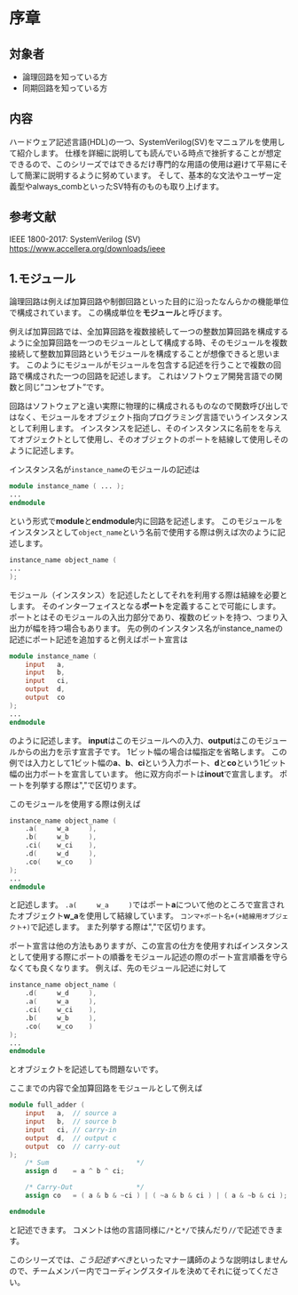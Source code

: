 # 序章

## 対象者
- 論理回路を知っている方
- 同期回路を知っている方
  
## 内容
ハードウェア記述言語(HDL)の一つ、SystemVerilog(SV)をマニュアルを使用して紹介します。
仕様を詳細に説明しても読んでいる時点で挫折することが想定できるので、このシリーズではできるだけ専門的な用語の使用は避けて平易にそして簡潔に説明するように努めています。
そして、基本的な文法やユーザー定義型やalways_combといったSV特有のものも取り上げます。

## 参考文献
IEEE 1800-2017: SystemVerilog (SV) 
https://www.accellera.org/downloads/ieee


## 1.モジュール

論理回路は例えば加算回路や制御回路といった目的に沿ったなんらかの機能単位で構成されています。
この構成単位を**モジュール**と呼びます。

例えば加算回路では、全加算回路を複数接続して一つの整数加算回路を構成するように全加算回路を一つのモジュールとして構成する時、そのモジュールを複数接続して整数加算回路というモジュールを構成することが想像できると思います。
このようにモジュールがモジュールを包含する記述を行うことで複数の回路で構成された一つの回路を記述します。
これはソフトウェア開発言語での関数と同じ”コンセプト”です。

回路はソフトウェアと違い実際に物理的に構成されるものなので関数呼び出しではなく、モジュールをオブジェクト指向プログラミング言語でいうインスタンスとして利用します。
インスタンスを記述し、そのインスタンスに名前をを与えてオブジェクトとして使用し、そのオブジェクトのポートを結線して使用しそのように記述します。

インスタンス名が```instance_name```のモジュールの記述は

```verilog
module instance_name ( ... );
...
endmodule
```

という形式で**module**と**endmodule**内に回路を記述します。
このモジュールをインスタンスとして```object_name```という名前で使用する際は例えば次のように記述します。

```verilog
instance_name object_name (
...
);

```

モジュール（インスタンス）を記述したとしてそれを利用する際は結線を必要とします。
そのインターフェイスとなる**ポート**を定義することで可能にします。
ポートとはそのモジュールの入出力部分であり、複数のビットを持つ、つまり入出力が幅を持つ場合もあります。
先の例のインスタンス名がinstance_nameの記述にポート記述を追加すると例えばポート宣言は

```verilog
module instance_name (
    input   a,
    input   b,
    input   ci,
    output  d,
    output  co
);
...
endmodule
```

のように記述します。
**input**はこのモジュールへの入力、**output**はこのモジュールからの出力を示す宣言子です。
1ビット幅の場合は幅指定を省略します。
この例では入力として1ビット幅の**a**、**b**、**ci**という入力ポート、**d**と**co**という1ビット幅の出力ポートを宣言しています。
他に双方向ポートは**inout**で宣言します。
ポートを列挙する際は","で区切ります。

このモジュールを使用する際は例えば


```verilog
instance_name object_name (
    .a(     w_a     ),
    .b(     w_b     ),
    .ci(    w_ci    ),
    .d(     w_d     ),
    .co(    w_co    )
);
...
endmodule
```

と記述します。
``.a(     w_a     )``ではポート**a**について他のところで宣言されたオブジェクト**w_a**を使用して結線しています。
``コンマ+ポート名+(+結線用オブジェクト+)``で記述します。
また列挙する際は","で区切ります。

ポート宣言は他の方法もありますが、この宣言の仕方を使用すればインスタンスとして使用する際にポートの順番をモジュール記述の際のポート宣言順番を守らなくても良くなります。
例えば、先のモジュール記述に対して

```verilog
instance_name object_name (
    .d(     w_d     ),
    .a(     w_a     ),
    .ci(    w_ci    ),
    .b(     w_b     ),
    .co(    w_co    )
);
...
endmodule
```

とオブジェクトを記述しても問題ないです。

ここまでの内容で全加算回路をモジュールとして例えば

```verilog
module full_adder (
    input   a,  // source a
    input   b,  // source b
    input   ci, // carry-in
    output  d,  // output c
    output  co  // carry-out
);
    /* Sum                      */
    assign d    = a ^ b ^ ci;

    /* Carry-Out                */
    assign co   = ( a & b & ~ci ) | ( ~a & b & ci ) | ( a & ~b & ci );

endmodule
```

と記述できます。
コメントは他の言語同様に``/*``と``*/``で挟んだり``//``で記述できます。

このシリーズでは、*こう記述すべき*といったマナー講師のような説明はしませんので、チームメンバー内でコーディングスタイルを決めてそれに従ってください。
